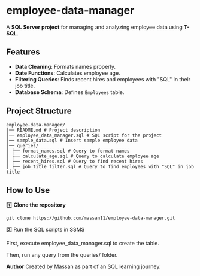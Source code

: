 # employee-data-manager

A **SQL Server project** for managing and analyzing employee data using **T-SQL**.

##  Features
-  **Data Cleaning**: Formats names properly.
-  **Date Functions**: Calculates employee age.
-  **Filtering Queries**: Finds recent hires and employees with "SQL" in their job title.
-  **Database Schema**: Defines `Employees` table.

##  Project Structure
```
employee-data-manager/ 
│── README.md # Project description 
│── employee_data_manager.sql # SQL script for the project 
│── sample_data.sql # Insert sample employee data 
│── queries/ 
│ ├── format_names.sql # Query to format names 
│ ├── calculate_age.sql # Query to calculate employee age 
│ ├── recent_hires.sql # Query to find recent hires 
│ ├── job_title_filter.sql # Query to find employees with "SQL" in job title
```

##  How to Use
1️⃣ **Clone the repository**  
```
git clone https://github.com/massan11/employee-data-manager.git
```
2️⃣ Run the SQL scripts in SSMS

First, execute employee_data_manager.sql to create the table.

Then, run any query from the queries/ folder.

**Author**
Created by Massan as part of an SQL learning journey.
